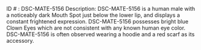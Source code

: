 ID # : DSC-MATE-5156
Description: DSC-MATE-5156 is a human male with a noticeably dark Mouth Spot just below the lower lip, and displays a constant frightened expression. DSC-MATE-5156 possesses bright blue Clown Eyes which are not consistent with any known human eye color. DSC-MATE-5156 is often observed wearing a hoodie and a red scarf as its accessory.